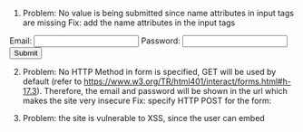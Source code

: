 1. Problem: No value is being submitted since name attributes in input tags are missing
Fix: add the name attributes in the input tags
<label>
    Email: <input type="email" name="email">
</label>
<label>
    Password: <input type="password" name="password">
</label>
<input type="submit" name="submit"/>

2. Problem: No HTTP Method in form is specified, GET will be used by default (refer to https://www.w3.org/TR/html401/interact/forms.html#h-17.3). Therefore, the email and password will be shown in the url which makes the site very insecure
Fix: specify HTTP POST for the form:
<form method="POST">

3. Problem: the site is vulnerable to XSS, since the user can embed <script> tags in the input fields to make XSS
Fix: to prevent that, we convert html to text by using the PHP htmlspecialchars() function
$email = htmlspecialchars($_POST['email']);
$password = htmlspecialchars($_POST['password']);
loginUser($email, $password);

4. Problem: the site is vulnerable to SQL Injection, since user can concatenate strings to make SQL Injection (assumed that the login function simply does the login and no further validations)
Fix: there are multiple ways to prevent SQL Injection, one is by using the 
$mysqli->real_escape_string() function:

$email = htmlspecialchars($_POST['email']);
$password = htmlspecialchars($_POST['password']);

$mysqli = new mysqli("host", "user", "password", "database");

$email = $mysqli->real_escape_string($email);
$password = $mysqli->real_escape_string($password);

loginUser($email, $password);

5. Problem: the submitted parameters might not exist or is NULL
Fix: we check the submitted parameters by using the PHP isset() function:
if (isset($_POST['submit'],$_POST['email'], $_POST['password']))

